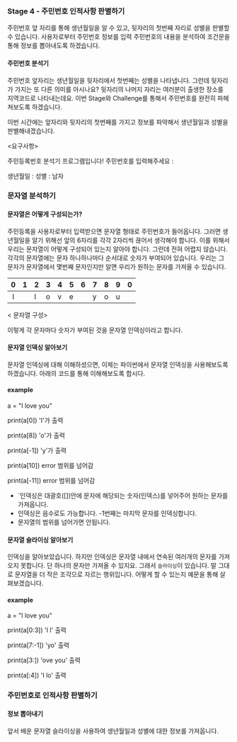 ### Stage 4 - 주민번호 인적사항 판별하기

주민번호 앞 자리를 통해 생년월일을 알 수 있고, 뒷자리의 첫번째 자리로 성별을 판별할 수 있습니다.
사용자로부터 주민번호 정보를 입력 주민번호의 내용을 분석하여 조건문을 통해 정보를 뽑아내도록 하겠습니다.

#### 주민번호 분석기

주민번호 앞자리는 생년월일을 뒷자리에서 첫번째는 성별을 나타냅니다. 그런데 뒷자리가 가지는
또 다른 의미를 아시나요? 뒷자리의 나머지 자리는 여러분이 출생한 장소를 지역코드로 나타내는데요.
이번 Stage와 Challenge를 통해서 주민번호를 완전히 파헤쳐보도록 하겠습니다.

이번 시간에는 앞자리와 뒷자리의 첫번째를 가지고 정보를 파악해서 생년월일과 성별을 판별해내겠습니다.

<요구사항>

주민등록번호 분석기 프로그램입니다!
주민번호를 입력해주세요 :

생년월일 :
성별 : 남자

### 문자열 분석하기

#### 문자열은 어떻게 구성되는가?

주민등록을 사용자로부터 입력받으면 문자열 형태로 주민번호가 들어옵니다.
그러면 생년월일을 알기 위해선 앞의 6자리를 각각 2자리씩 끊어서 생각해야 합니다. 이를 위해서
우리는 문자열이 어떻게 구성되어 있는지 알아야 합니다. 그런데 전혀 어렵지 않습니다. 각각의 문자열에는 문자 하나하나마다
순서대로 숫자가 부여되어 있습니다. 우리는 그 문자가 문자열에서 몇번째 문자인지만 알면 우리가 원하는 문자를 가져올 수 있습니다.

|  0  | 1   | 2   | 3   | 4   | 5   | 6   | 7   | 8   | 9   | 0   |
| :-: | :-- | :-- | :-- | :-- | :-- | :-- | :-- | :-- | :-- | :-- |
|  I  |     | l   | o   | v   | e   |     | y   | o   | u   |

< 문자열 구성>

이렇게 각 문자마다 숫자가 부여된 것을 문자열 인덱싱이라고 합니다.

#### 문자열 인덱싱 알아보기

문자열 인덱싱에 대해 이해하셨으면, 이제는 파이썬에서 문자열 인덱싱을 사용해보도록 하겠습니다.
아래의 코드를 통해 이해해보도록 합시다.

#### example

a = "I love you"

print(a[0])
'I'가 출력

print(a[8])
'o'가 출력

print(a[-1])
'y'가 출력

print(a[10])
error 범위를 넘어감

print(a[-11])
error 범위를 넘어감

- `인덱싱은 대괄호([])안에 문자에 해당되는 숫자(인덱스)를 넣어주어 원하는 문자를 가져옵니다.
- 인덱싱은 음수로도 가능합니다. -1번째는 마지막 문자를 인덱싱합니다.
- 문자열의 범위를 넘어가면 안됩니다.

#### 문자열 슬라이싱 알아보기

인덱싱을 알아보았습니다. 하지만 인덱싱은 문자열 내에서 연속된 여러개의 문자를 가져오지 못합니다.
단 하나의 문자만 가져올 수 있지요. 그래서 `슬라이싱`이 있습니다. 말 그대로 문자열을 더
작은 조각으로 자르는 행위입니다. 어떻게 할 수 있는지 예문을 통해 살펴보겠습니다.

#### example

a = "I love you"

print(a[0:3])
'I l' 출력

print(a[7:-1])
'yo' 출력

print(a[3:])
'ove you' 출력

print(a[:4])
'I lo' 출력

### 주민번호로 인적사항 판별하기

#### 정보 뽑아내기

앞서 배운 문자열 슬라이싱을 사용하여 생년월일과 성별에 대한 정보를 가져옵니다.
